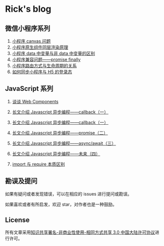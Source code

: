 # Rick's blog

## 微信小程序系列

1. [小程序 canvas 问题](https://github.com/ricksunxxx/blog/blob/master/miniprogram/小程序canvas问题.md)
2. [小程序原生组件同层渲染原理](https://github.com/ricksunxxx/blog/blob/master/miniprogram/小程序原生组件同层渲染原理.md)
3. [小程序 data 中变量与非 data 中变量的区别](https://github.com/ricksunxxx/blog/miniprogram/mp-01.md)
4. [小程序兼容问题——promise finally](https://github.com/ricksunxxx/blog/issues/1)
5. [小程序路由方式与生命周期的关系](https://github.com/ricksunxxx/blog/issues/2)
6. [如何同步小程序与 H5 的登录态](https://github.com/ricksunxxx/blog/issues/7)

## JavaScript 系列
1. [谈谈 Web Components](https://github.com/ricksunxxx/blog/blob/master/javascript/谈谈webcomponents.md)
   
2. [长文介绍 Javascript 异步编程——callback（一）](https://github.com/ricksunxxx/blog/issues/3)
   
3. [长文介绍 Javascript 异步编程——callback（一）](https://github.com/ricksunxxx/blog/issues/3)
   
4. [长文介绍 Javascript 异步编程——promise（二）](https://github.com/ricksunxxx/blog/issues/4)
   
5. [长文介绍 Javascript 异步编程——async/await（三）](https://github.com/ricksunxxx/blog/issues/5)
   
6.  [长文介绍 Javascript 异步编程——未来（四）](https://github.com/ricksunxxx/blog/issues/6)
   
7.  [import 与 require 本质区别](https://github.com/ricksunxxx/blog/issues/8)

## 勘误及提问

如果有疑问或者发现错误，可以在相应的 issues 进行提问或勘误。

如果喜欢或者有所启发，欢迎 star，对作者也是一种鼓励。

## License

所有文章采用[知识共享署名-非商业性使用-相同方式共享 3.0 中国大陆许可协议](http://creativecommons.org/licenses/by-nc-sa/3.0/cn/)进行许可。
